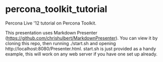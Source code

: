 percona_toolkit_tutorial
========================

Percona Live '12 tutorial on Percona Toolkit. 

This presentation uses Markdown Presenter (https://github.com/chrishulbert/MarkdownPresenter). 
You can view it by cloning this repo, then running ./start.sh and opening http://localhost:8080/Presenter.html. 
start.sh is just provided as a handy example, this will work on any web server if you have one set up already. 


